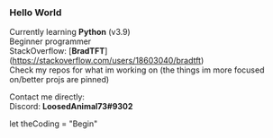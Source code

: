### Hello World 

Currently learning **Python** (v3.9)<br />
Beginner programmer <br />
StackOverflow: [**BradTFT**] (https://stackoverflow.com/users/18603040/bradtft)<br />
Check my repos for what im working on (the things im more focused on/better projs are pinned)<br />


Contact me directly: <br />
Discord: **LoosedAnimal73#9302** <br />

let theCoding = "Begin"
